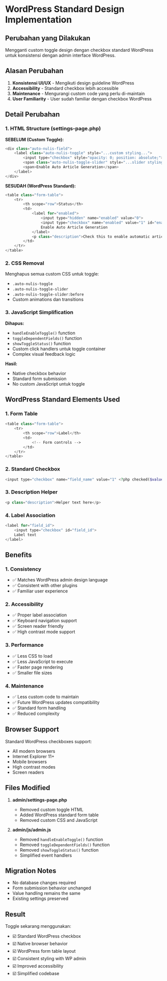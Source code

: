 # WordPress Standard Design Implementation

## Perubahan yang Dilakukan

Mengganti custom toggle design dengan checkbox standard WordPress untuk konsistensi dengan admin interface WordPress.

## Alasan Perubahan

1. **Konsistensi UI/UX** - Mengikuti design guideline WordPress
2. **Accessibility** - Standard checkbox lebih accessible
3. **Maintenance** - Mengurangi custom code yang perlu di-maintain
4. **User Familiarity** - User sudah familiar dengan checkbox WordPress

## Detail Perubahan

### 1. HTML Structure (settings-page.php)

**SEBELUM (Custom Toggle):**
```php
<div class="auto-nulis-field">
    <label class="auto-nulis-toggle" style="...custom styling...">
        <input type="checkbox" style="opacity: 0; position: absolute;">
        <span class="auto-nulis-toggle-slider" style="...slider styling..."></span>
        <span>Enable Auto Article Generation</span>
    </label>
</div>
```

**SESUDAH (WordPress Standard):**
```php
<table class="form-table">
    <tr>
        <th scope="row">Status</th>
        <td>
            <label for="enabled">
                <input type="hidden" name="enabled" value="0">
                <input type="checkbox" name="enabled" value="1" id="enabled">
                Enable Auto Article Generation
            </label>
            <p class="description">Check this to enable automatic article generation.</p>
        </td>
    </tr>
</table>
```

### 2. CSS Removal

Menghapus semua custom CSS untuk toggle:
- `.auto-nulis-toggle`
- `.auto-nulis-toggle-slider`
- `.auto-nulis-toggle-slider:before`
- Custom animations dan transitions

### 3. JavaScript Simplification

**Dihapus:**
- `handleEnableToggle()` function
- `toggleDependentFields()` function
- `showToggleStatus()` function
- Custom click handlers untuk toggle container
- Complex visual feedback logic

**Hasil:**
- Native checkbox behavior
- Standard form submission
- No custom JavaScript untuk toggle

## WordPress Standard Elements Used

### 1. Form Table
```php
<table class="form-table">
    <tr>
        <th scope="row">Label</th>
        <td>
            <!-- Form controls -->
        </td>
    </tr>
</table>
```

### 2. Standard Checkbox
```php
<input type="checkbox" name="field_name" value="1" <?php checked($value, true); ?>>
```

### 3. Description Helper
```php
<p class="description">Helper text here</p>
```

### 4. Label Association
```php
<label for="field_id">
    <input type="checkbox" id="field_id">
    Label text
</label>
```

## Benefits

### 1. Consistency
- ✅ Matches WordPress admin design language
- ✅ Consistent with other plugins
- ✅ Familiar user experience

### 2. Accessibility
- ✅ Proper label association
- ✅ Keyboard navigation support
- ✅ Screen reader friendly
- ✅ High contrast mode support

### 3. Performance
- ✅ Less CSS to load
- ✅ Less JavaScript to execute
- ✅ Faster page rendering
- ✅ Smaller file sizes

### 4. Maintenance
- ✅ Less custom code to maintain
- ✅ Future WordPress updates compatibility
- ✅ Standard form handling
- ✅ Reduced complexity

## Browser Support

Standard WordPress checkboxes support:
- All modern browsers
- Internet Explorer 11+
- Mobile browsers
- High contrast modes
- Screen readers

## Files Modified

1. **admin/settings-page.php**
   - Removed custom toggle HTML
   - Added WordPress standard form table
   - Removed custom CSS and JavaScript

2. **admin/js/admin.js**
   - Removed `handleEnableToggle()` function
   - Removed `toggleDependentFields()` function
   - Removed `showToggleStatus()` function
   - Simplified event handlers

## Migration Notes

- No database changes required
- Form submission behavior unchanged
- Value handling remains the same
- Existing settings preserved

## Result

Toggle sekarang menggunakan:
- ☑️ Standard WordPress checkbox
- ☑️ Native browser behavior
- ☑️ WordPress form table layout
- ☑️ Consistent styling with WP admin
- ☑️ Improved accessibility
- ☑️ Simplified codebase
